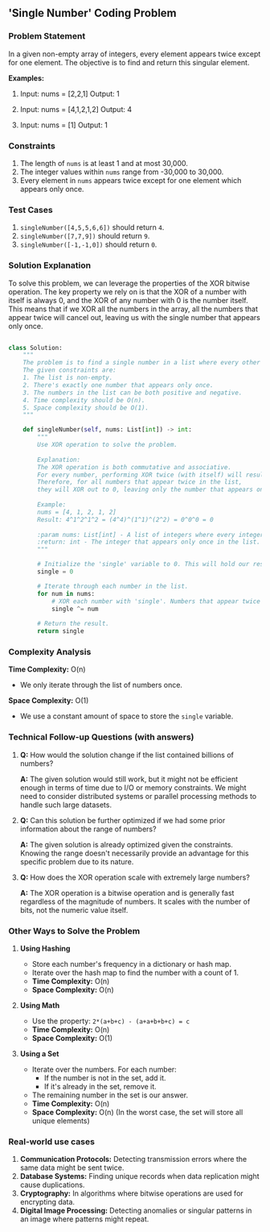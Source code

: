 ## **'Single Number' Coding Problem**

### **Problem Statement**

In a given non-empty array of integers, every element appears twice except for one element. The objective is to find and return this singular element.

**Examples:**
1. Input: nums = [2,2,1]
   Output: 1

2. Input: nums = [4,1,2,1,2]
   Output: 4

3. Input: nums = [1]
   Output: 1

### **Constraints**

1. The length of `nums` is at least 1 and at most 30,000.
2. The integer values within `nums` range from -30,000 to 30,000.
3. Every element in `nums` appears twice except for one element which appears only once.

### **Test Cases**

1. `singleNumber([4,5,5,6,6])` should return `4`.
2. `singleNumber([7,7,9])` should return `9`.
3. `singleNumber([-1,-1,0])` should return `0`.

### **Solution Explanation**

To solve this problem, we can leverage the properties of the XOR bitwise operation. The key property we rely on is that the XOR of a number with itself is always 0, and the XOR of any number with 0 is the number itself. This means that if we XOR all the numbers in the array, all the numbers that appear twice will cancel out, leaving us with the single number that appears only once.

```python

class Solution:
    """
    The problem is to find a single number in a list where every other number occurs twice.
    The given constraints are:
    1. The list is non-empty.
    2. There's exactly one number that appears only once.
    3. The numbers in the list can be both positive and negative.
    4. Time complexity should be O(n).
    5. Space complexity should be O(1).
    """

    def singleNumber(self, nums: List[int]) -> int:
        """
        Use XOR operation to solve the problem.
        
        Explanation:
        The XOR operation is both commutative and associative. 
        For every number, performing XOR twice (with itself) will result in 0.
        Therefore, for all numbers that appear twice in the list, 
        they will XOR out to 0, leaving only the number that appears once.
        
        Example:
        nums = [4, 1, 2, 1, 2]
        Result: 4^1^2^1^2 = (4^4)^(1^1)^(2^2) = 0^0^0 = 0
        
        :param nums: List[int] - A list of integers where every integer appears twice except one.
        :return: int - The integer that appears only once in the list.
        """

        # Initialize the 'single' variable to 0. This will hold our result.
        single = 0

        # Iterate through each number in the list.
        for num in nums:
            # XOR each number with 'single'. Numbers that appear twice will cancel out.
            single ^= num
        
        # Return the result.
        return single

```

### **Complexity Analysis**

**Time Complexity:** O(n)
- We only iterate through the list of numbers once.

**Space Complexity:** O(1)
- We use a constant amount of space to store the `single` variable.

### **Technical Follow-up Questions (with answers)**

1. **Q:** How would the solution change if the list contained billions of numbers?
   
   **A:** The given solution would still work, but it might not be efficient enough in terms of time due to I/O or memory constraints. We might need to consider distributed systems or parallel processing methods to handle such large datasets.

2. **Q:** Can this solution be further optimized if we had some prior information about the range of numbers?

   **A:** The given solution is already optimized given the constraints. Knowing the range doesn't necessarily provide an advantage for this specific problem due to its nature.

3. **Q:** How does the XOR operation scale with extremely large numbers?

   **A:** The XOR operation is a bitwise operation and is generally fast regardless of the magnitude of numbers. It scales with the number of bits, not the numeric value itself.

### **Other Ways to Solve the Problem**

1. **Using Hashing**
   - Store each number's frequency in a dictionary or hash map.
   - Iterate over the hash map to find the number with a count of 1.
   - **Time Complexity:** O(n)
   - **Space Complexity:** O(n)

2. **Using Math**
   - Use the property: `2*(a+b+c) - (a+a+b+b+c) = c`
   - **Time Complexity:** O(n)
   - **Space Complexity:** O(1)

3. **Using a Set**
   - Iterate over the numbers. For each number:
     - If the number is not in the set, add it.
     - If it's already in the set, remove it.
   - The remaining number in the set is our answer.
   - **Time Complexity:** O(n)
   - **Space Complexity:** O(n) (In the worst case, the set will store all unique elements)

### **Real-world use cases**

1. **Communication Protocols:** Detecting transmission errors where the same data might be sent twice.
2. **Database Systems:** Finding unique records when data replication might cause duplications.
3. **Cryptography:** In algorithms where bitwise operations are used for encrypting data.
4. **Digital Image Processing:** Detecting anomalies or singular patterns in an image where patterns might repeat.

